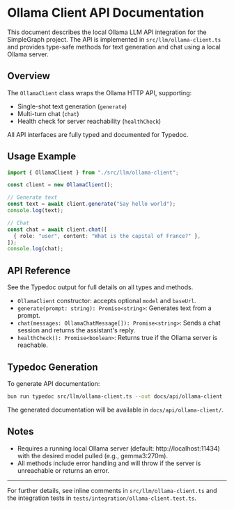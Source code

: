 # Ollama Client API Documentation

This document describes the local Ollama LLM API integration for the SimpleGraph project. The API is implemented in `src/llm/ollama-client.ts` and provides type-safe methods for text generation and chat using a local Ollama server.

## Overview

The `OllamaClient` class wraps the Ollama HTTP API, supporting:

- Single-shot text generation (`generate`)
- Multi-turn chat (`chat`)
- Health check for server reachability (`healthCheck`)

All API interfaces are fully typed and documented for Typedoc.

## Usage Example

```typescript
import { OllamaClient } from "./src/llm/ollama-client";

const client = new OllamaClient();

// Generate text
const text = await client.generate("Say hello world");
console.log(text);

// Chat
const chat = await client.chat([
  { role: "user", content: "What is the capital of France?" },
]);
console.log(chat);
```

## API Reference

See the Typedoc output for full details on all types and methods.

- `OllamaClient` constructor: accepts optional `model` and `baseUrl`.
- `generate(prompt: string): Promise<string>`: Generates text from a prompt.
- `chat(messages: OllamaChatMessage[]): Promise<string>`: Sends a chat session and returns the assistant's reply.
- `healthCheck(): Promise<boolean>`: Returns true if the Ollama server is reachable.

## Typedoc Generation

To generate API documentation:

```bash
bun run typedoc src/llm/ollama-client.ts --out docs/api/ollama-client
```

The generated documentation will be available in `docs/api/ollama-client/`.

## Notes

- Requires a running local Ollama server (default: http://localhost:11434) with the desired model pulled (e.g., gemma3:270m).
- All methods include error handling and will throw if the server is unreachable or returns an error.

---

For further details, see inline comments in `src/llm/ollama-client.ts` and the integration tests in `tests/integration/ollama-client.test.ts`.
